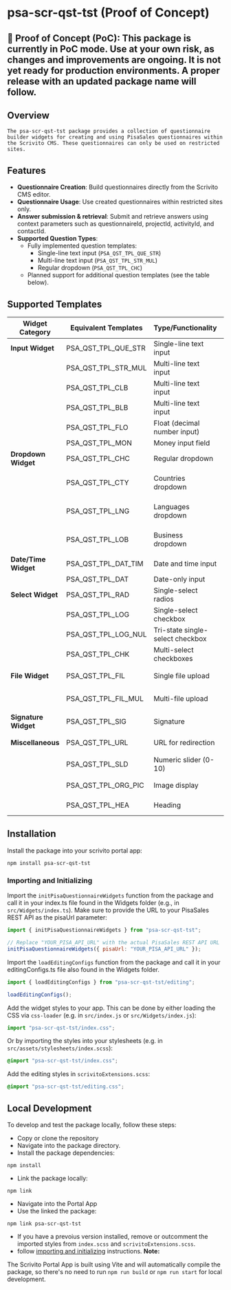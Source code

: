 # psa-scr-qst-tst (Proof of Concept)

## 🚧 Proof of Concept (PoC): This package is currently in PoC mode. Use at your own risk, as changes and improvements are ongoing. It is not yet ready for production environments. A proper release with an updated package name will follow.

## Overview

	The psa-scr-qst-tst package provides a collection of questionnaire builder widgets for creating and using PisaSales questionnaires within the Scrivito CMS. These questionnaires can only be used on restricted sites.

## Features
- **Questionnaire Creation**: Build questionnaires directly from the Scrivito CMS editor.
- **Questionnaire Usage**: Use created questionnaires within restricted sites only.
- **Answer submission & retrieval**: Submit and retrieve answers using context parameters such as questionnaireId, projectId, activityId, and contactId.
- **Supported Question Types**:
  - Fully implemented question templates:
    - Single-line text input (`PSA_QST_TPL_QUE_STR`)
    - Multi-line text input (`PSA_QST_TPL_STR_MUL`)
    - Regular dropdown (`PSA_QST_TPL_CHC`)
  - Planned support for additional question templates (see the table below).


## Supported Templates
| Widget Category | Equivalent Templates | Type/Functionality  | Notes  |
|-----------------------|----------------------------|------------------------------------|--------------------------|
| **Input Widget**    | PSA_QST_TPL_QUE_STR | Single-line text input|✅ Implemented           |
|                     | PSA_QST_TPL_STR_MUL |Multi-line text input  |✅ Implemented           |
|                     | PSA_QST_TPL_CLB   | Multi-line text input | Planned                 |
|                     | PSA_QST_TPL_BLB  | Multi-line text input  | Planned                 |
|                     | PSA_QST_TPL_FLO  | Float (decimal number input)| Planned              |
|                     | PSA_QST_TPL_MON   | Money input field      | Planned                 |
| **Dropdown Widget** | PSA_QST_TPL_CHC  | Regular dropdown   |✅ Implemented             |
|                     | PSA_QST_TPL_CTY   | Countries dropdown   |❌ Rejected (requires API) |
|                     | PSA_QST_TPL_LNG   | Languages dropdown    |❌ Rejected (requires API) |
|                     | PSA_QST_TPL_LOB   | Business dropdown         |❌ Rejected (requires API) |
| **Date/Time Widget**| PSA_QST_TPL_DAT_TIM | Date and time input    | Planned               |
|                     | PSA_QST_TPL_DAT     | Date-only input       | Planned               |
| **Select Widget**   | PSA_QST_TPL_RAD     | Single-select radios    | Planned               |
|                     | PSA_QST_TPL_LOG      | Single-select checkbox  | Planned               |
|                     | PSA_QST_TPL_LOG_NUL  | Tri-state single-select checkbox  | Planned      |
|                     | PSA_QST_TPL_CHK     | Multi-select checkboxes    | Planned              |
| **File Widget**     | PSA_QST_TPL_FIL     | Single file upload        |⏳ Pending Decision      |
|                     | PSA_QST_TPL_FIL_MUL  | Multi-file upload      |⏳ Pending Decision        |
| **Signature Widget**| PSA_QST_TPL_SIG     | Signature              |⏳ Pending Decision       |
| **Miscellaneous**   | PSA_QST_TPL_URL     | URL for redirection       |❌ Not Needed           |
|                     | PSA_QST_TPL_SLD     | Numeric slider (0-10)      |⏳ Pending Decision    |
|                     | PSA_QST_TPL_ORG_PIC | Image display            |❌ Not Needed            |
|                     | PSA_QST_TPL_HEA     | Heading                 |❌ Not Needed             |

## Installation

Install the package into your scrivito portal app:

```shell
npm install psa-scr-qst-tst
```

### Importing and Initializing

Import the `initPisaQuestionnaireWidgets` function from the package and call it in your index.ts file found in the Widgets folder (e.g., in `src/Widgets/index.ts`). Make sure to provide the URL to your PisaSales REST API as the pisaUrl parameter:

```js
import { initPisaQuestionnaireWidgets } from "psa-scr-qst-tst";

// Replace "YOUR_PISA_API_URL" with the actual PisaSales REST API URL
initPisaQuestionnaireWidgets({ pisaUrl: "YOUR_PISA_API_URL" });

```

Import the `loadEditingConfigs` function from the package and call it in your editingConfigs.ts file also found in the Widgets folder.

```js
import { loadEditingConfigs } from "psa-scr-qst-tst/editing";

loadEditingConfigs();
```

Add the widget styles to your app.
This can be done by either loading the CSS via `css-loader` (e.g. in `src/index.js` or `src/Widgets/index.js`):

```js
import "psa-scr-qst-tst/index.css";
```

Or by importing the styles into your stylesheets (e.g. in `src/assets/stylesheets/index.scss`):

```scss
@import "psa-scr-qst-tst/index.css";
```

Add the editing styles in `scrivitoExtensions.scss`:

```scss
@import "psa-scr-qst-tst/editing.css";
```

## Local Development

To develop and test the package locally, follow these steps:

- Copy or clone the repository
- Navigate into the package directory.
- Install the package dependencies:

```shell
npm install
```
- Link the package locally: 
```shell
npm link
```
- Navigate into the Portal App
- Use the linked the package:
```shell
npm link psa-scr-qst-tst
```
- If you have a prevoius version installed, remove or outcomment the imported styles from `index.scss` and `scrivitoExtensions.scss`.
- follow [importing and initializing](#importing-and-initializing) instructions.
**Note:**

The Scrivito Portal App is built using Vite and will automatically compile the package, so there's no need to run `npm run build` or `npm run start` for local development.